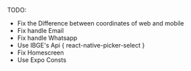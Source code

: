 TODO: 

* Fix the Difference between coordinates of web and mobile
* Fix handle Email 
* Fix handle Whatsapp
* Use IBGE's Api {
  react-native-picker-select
}
* Fix Homescreen
* Use Expo Consts